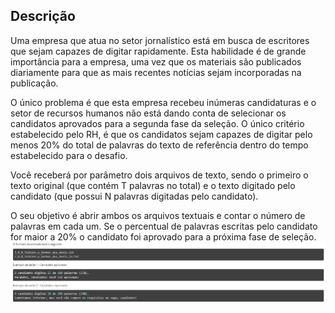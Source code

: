 ## Descrição
Uma empresa que atua no setor jornalístico está em busca de escritores que sejam capazes de digitar rapidamente. Esta habilidade é de grande importância para a empresa, uma vez que os materiais são publicados diariamente para que as mais recentes notícias sejam incorporadas na publicação.

O único problema é que esta empresa recebeu inúmeras candidaturas e o setor de recursos humanos não está dando conta de selecionar os candidatos aprovados para a segunda fase da seleção. O único critério estabelecido pelo RH, é que os candidatos sejam capazes de digitar pelo menos 20% do total de palavras do texto de referência dentro do tempo estabelecido para o desafio.

Você receberá por parâmetro dois arquivos de texto, sendo o primeiro o texto original (que contém T palavras no total) e o texto digitado pelo candidato (que possui N palavras digitadas pelo candidato).

O seu objetivo é abrir ambos os arquivos textuais e contar o número de palavras em cada um. Se o percentual de palavras escritas pelo candidato for maior a 20% o candidato foi aprovado para a próxima fase de seleção.
![alt-text](https://github.com/niicao/USP/blob/main/Laborat%C3%B3rio%20de%20ICC%20(Laboratory%20of%20Computer%20Science%20Introduction)/Lista%206%20(Struct%2C%20Arquivos)/Jornal%20Di%C3%A1rio/jornaldiario.png)
